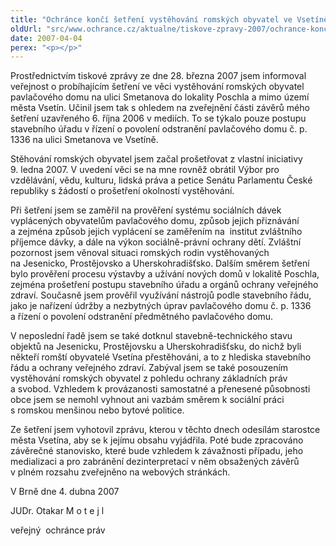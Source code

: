 ```yaml
---
title: "Ochránce končí šetření vystěhování romských obyvatel ve Vsetíně"
oldUrl: "src/www.ochrance.cz/aktualne/tiskove-zpravy-2007/ochrance-konci-setreni-vystehovani-romskych-obyvatel-ve-vsetine"
date: 2007-04-04
perex: "<p></p>"
---
```


<!-- imported from the old website -->

<p>Prostřednictvím tiskové zprávy ze dne 28. března 2007 jsem informoval veřejnost o probíhajícím šetření ve věci vystěhování romských obyvatel pavlačového domu na ulici Smetanova do lokality Poschla a mimo území města Vsetín. Učinil jsem tak s ohledem na zveřejnění části závěrů mého šetření uzavřeného 6. října 2006 v mediích. To se týkalo pouze postupu stavebního úřadu v řízení o povolení odstranění pavlačového domu č. p. 1336 na ulici Smetanova ve Vsetíně. <p></p></p><p>Stěhování romských obyvatel jsem začal prošetřovat z vlastní iniciativy 9. ledna 2007. V uvedení věci se na mne rovněž obrátil Výbor pro vzdělávání, vědu, kulturu, lidská práva a petice Senátu Parlamentu České republiky s žádostí o prošetření okolností vystěhování.<p></p></p><p>Při šetření jsem se zaměřil na prověření systému sociálních dávek vyplácených obyvatelům pavlačového domu, způsob jejich přiznávání a zejména způsob jejich vyplácení se zaměřením na  institut zvláštního příjemce dávky, a dále na výkon sociálně-právní ochrany dětí. Zvláštní pozornost jsem věnoval situaci romských rodin vystěhovaných na Jesenicko, Prostějovsko a Uherskohradišťsko. Dalším směrem šetření bylo prověření procesu výstavby a užívání nových domů v lokalitě Poschla, zejména prošetření postupu stavebního úřadu a orgánů ochrany veřejného zdraví. Současně jsem prověřil využívání nástrojů podle stavebního řádu, jako je nařízení údržby a nezbytných úprav pavlačového domu č. p. 1336 a řízení o povolení odstranění předmětného pavlačového domu. <p></p></p><p>V neposlední řadě jsem se také dotknul stavebně-technického stavu objektů na Jesenicku, Prostějovsku a Uherskohradišťsku, do nichž byli někteří romští obyvatelé Vsetína přestěhováni, a to z hlediska stavebního řádu a ochrany veřejného zdraví. Zabýval jsem se také posouzením vystěhování romských obyvatel z pohledu ochrany základních práv a svobod. Vzhledem k provázanosti samostatné a přenesené působnosti obce jsem se nemohl vyhnout ani vazbám směrem k sociální práci s romskou menšinou nebo bytové politice. <p></p></p><p>Ze šetření jsem vyhotovil zprávu, kterou v těchto dnech odesílám starostce města Vsetína, aby se k jejímu obsahu vyjádřila. Poté bude zpracováno závěrečné stanovisko, které bude vzhledem k závažnosti případu, jeho medializaci a pro zabránění dezinterpretací v něm obsažených závěrů  v plném rozsahu zveřejněno na webových stránkách. <p></p></p><p>V Brně dne 4. dubna 2007<p></p></p><p>JUDr. Otakar M o t e j l<p></p></p><p>veřejný  ochránce práv<p></p></p>
